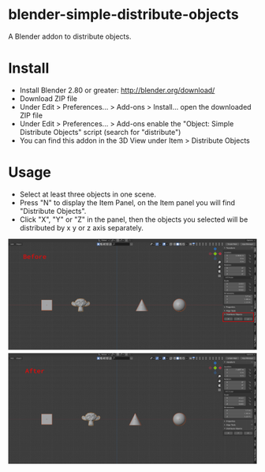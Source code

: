 # blender-simple-distribute-objects
A Blender addon to distribute objects.

# Install
- Install Blender 2.80 or greater: http://blender.org/download/
- Download ZIP file
- Under Edit > Preferences... > Add-ons > Install... open the downloaded ZIP file
- Under Edit > Preferences... > Add-ons enable the "Object: Simple Distribute Objects" script (search for "distribute")
- You can find this addon in the 3D View under Item > Distribute Objects

# Usage
- Select at least three objects in one scene.
- Press "N" to display the Item Panel, on the Item panel you will find "Distribute Objects".
- Click "X", "Y" or "Z" in the panel, then the objects you selected will be distributed by x y or z axis separately.

![Image text](https://github.com/allen-chia/blender-simple-distribute-objects/blob/main/preview.jpg)
